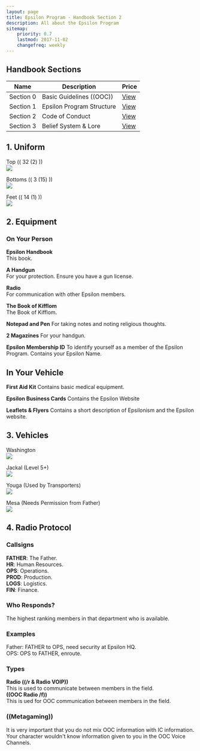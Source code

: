 ```yaml
---
layout: page
title: Epsilon Program - Handbook Section 2
description: All about the Epsilon Program
sitemap:
    priority: 0.7
    lastmod: 2017-11-02
    changefreq: weekly
---
```

## Handbook Sections
<div class="table-wrapper">
	<table>
		<thead>
			<tr>
				<th>Name</th>
				<th>Description</th>
				<th>Price</th>
			</tr>
		</thead>
		<tbody>
			<tr>
				<td>Section 0</td>
				<td>Basic Guidelines ((OOC))</td>
				<td><a href="/section0">View</a></td>
			</tr>
			<tr>
				<td>Section 1</td>
				<td>Epsilon Program Structure</td>
				<td><a href="/section1">View</a></td>
			</tr>
			<tr>
				<td>Section 2</td>
				<td>Code of Conduct</td>
				<td><a href="/section2">View</a></td>
			</tr>
			<tr>
				<td>Section 3</td>
				<td>Belief System & Lore</td>
				<td><a href="/section3">View</a></td>
			</tr>
		</tbody>
	</table>
</div>

## 1. Uniform
Top (( 32 (2) ))
<br>
<img src="https://media.discordapp.net/attachments/452931186407374868/452940068965842945/unknown.png">

Bottoms (( 3 (15) ))
<br>
<img src="https://media.discordapp.net/attachments/452931186407374868/452940986797129745/unknown.png">

Feet (( 14 (1) ))
<br>
<img src="https://media.discordapp.net/attachments/452931186407374868/452941492110098432/unknown.png">

## 2. Equipment
### On Your Person
**Epsilon Handbook**
<br>
This book.

**A Handgun**
<br>
For your protection. Ensure you have a gun license.

**Radio**<br>
For communication with other Epsilon members.

**The Book of Kifflom**<br>
The Book of Kifflom.

**Notepad and Pen**
For taking notes and noting religious thoughts.

**2 Magazines**
For your handgun.

**Epsilon Membership ID**
To identify yourself as a member of the Epsilon Program. Contains your Epsilon Name.

## In Your Vehicle
**First Aid Kit**
Contains basic medical equipment.

**Epsilon Business Cards**
Contains the Epsilon Website

**Leaflets & Flyers**
Contains a short description of Epsilonism and the Epsilon website.

## 3. Vehicles
Washington
<br>
<img src="https://media.discordapp.net/attachments/452931186407374868/452937326474166294/14_washington.png">

Jackal (Level 5+)
<br>
<img src="https://media.discordapp.net/attachments/452931186407374868/452937657845284875/7_jackal.png">

Youga (Used by Transporters)
<br>
<img src="https://media.discordapp.net/attachments/452931186407374868/452937763793141761/7.png">

Mesa (Needs Permission from Father)
<br>
<img src="https://media.discordapp.net/attachments/452931186407374868/452937875278004224/8.png">

## 4. Radio Protocol
### Callsigns
**FATHER**: The Father.
<br>
**HR**: Human Resources.
<br>
**OPS**: Operations.
<br>
**PROD**: Production.
<br>
**LOGS**: Logistics.
<br>
**FIN**: Finance.

### Who Responds?
The highest ranking members in that department who is available. 

### Examples
Father: FATHER to OPS, need security at Epsilon HQ.
<br>
OPS: OPS to FATHER, enroute.

### Types
**Radio ((/r & Radio VOIP))**
<br>
This is used to communicate between members in the field.
<br>
**((OOC Radio /f))**
<br>
This is ued for OOC communication between members in the field.

### ((Metagaming))
It is very important that you do not mix OOC information with IC information. Your character wouldn't know information given to you in the OOC Voice Channels.
